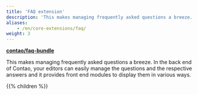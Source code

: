 ```yaml
---
title: 'FAQ extension'
description: 'This makes managing frequently asked questions a breeze.'
aliases:
    - /en/core-extensions/faq/
weight: 3
---
```


**[contao/faq-bundle](https://packagist.org/packages/contao/faq-bundle)**

This makes managing frequently asked questions a breeze. In the back end of Contao, your editors can easily manage the questions and the respective answers and it provides front end modules to display them in various ways.

{{% children %}}
